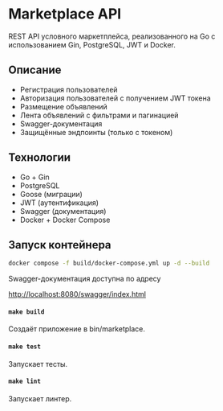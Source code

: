 # Marketplace API

REST API условного маркетплейса, реализованного на Go с использованием Gin, PostgreSQL, JWT и Docker.

## Описание

- Регистрация пользователей
- Авторизация пользователей с получением JWT токена
- Размещение объявлений
- Лента объявлений с фильтрами и пагинацией
- Swagger-документация
- Защищённые эндпоинты (только с токеном)

## Технологии

- Go + Gin
- PostgreSQL
- Goose (миграции)
- JWT (аутентификация)
- Swagger (документация)
- Docker + Docker Compose

## Запуск контейнера

```bash
docker compose -f build/docker-compose.yml up -d --build
```

Swagger-документация доступна по адресу

[http://localhost:8080/swagger/index.html](http://localhost:8080/swagger/index.html)

#### `make build`

Создаёт приложение в bin/marketplace.

#### `make test`

Запускает тесты.

#### `make lint`

Запускает линтер.
